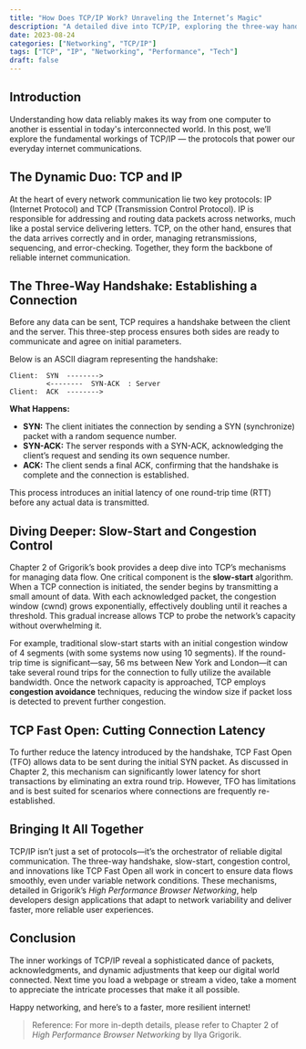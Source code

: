 ```yaml
---
title: "How Does TCP/IP Work? Unraveling the Internet’s Magic"
description: "A detailed dive into TCP/IP, exploring the three-way handshake, slow-start, and congestion control, with insights"
date: 2023-08-24
categories: ["Networking", "TCP/IP"]
tags: ["TCP", "IP", "Networking", "Performance", "Tech"]
draft: false
---
```


## Introduction

Understanding how data reliably makes its way from one computer to another is essential in today's interconnected world. In this post, we’ll explore the fundamental workings of TCP/IP — the protocols that power our everyday internet communications.

## The Dynamic Duo: TCP and IP

At the heart of every network communication lie two key protocols: IP (Internet Protocol) and TCP (Transmission Control Protocol). IP is responsible for addressing and routing data packets across networks, much like a postal service delivering letters. TCP, on the other hand, ensures that the data arrives correctly and in order, managing retransmissions, sequencing, and error-checking. Together, they form the backbone of reliable internet communication.

## The Three-Way Handshake: Establishing a Connection

Before any data can be sent, TCP requires a handshake between the client and the server. This three-step process ensures both sides are ready to communicate and agree on initial parameters.

Below is an ASCII diagram representing the handshake:

```
Client:  SYN  -------->
         <--------  SYN-ACK  : Server
Client:  ACK  -------->
```

**What Happens:**
- **SYN:** The client initiates the connection by sending a SYN (synchronize) packet with a random sequence number.
- **SYN-ACK:** The server responds with a SYN-ACK, acknowledging the client’s request and sending its own sequence number.
- **ACK:** The client sends a final ACK, confirming that the handshake is complete and the connection is established.

This process introduces an initial latency of one round-trip time (RTT) before any actual data is transmitted.

## Diving Deeper: Slow-Start and Congestion Control

Chapter 2 of Grigorik’s book provides a deep dive into TCP’s mechanisms for managing data flow. One critical component is the **slow-start** algorithm. When a TCP connection is initiated, the sender begins by transmitting a small amount of data. With each acknowledged packet, the congestion window (cwnd) grows exponentially, effectively doubling until it reaches a threshold. This gradual increase allows TCP to probe the network’s capacity without overwhelming it.

For example, traditional slow-start starts with an initial congestion window of 4 segments (with some systems now using 10 segments). If the round-trip time is significant—say, 56 ms between New York and London—it can take several round trips for the connection to fully utilize the available bandwidth. Once the network capacity is approached, TCP employs **congestion avoidance** techniques, reducing the window size if packet loss is detected to prevent further congestion.

## TCP Fast Open: Cutting Connection Latency

To further reduce the latency introduced by the handshake, TCP Fast Open (TFO) allows data to be sent during the initial SYN packet. As discussed in Chapter 2, this mechanism can significantly lower latency for short transactions by eliminating an extra round trip. However, TFO has limitations and is best suited for scenarios where connections are frequently re-established.

## Bringing It All Together

TCP/IP isn’t just a set of protocols—it’s the orchestrator of reliable digital communication. The three-way handshake, slow-start, congestion control, and innovations like TCP Fast Open all work in concert to ensure data flows smoothly, even under variable network conditions. These mechanisms, detailed in Grigorik’s *High Performance Browser Networking*, help developers design applications that adapt to network variability and deliver faster, more reliable user experiences.

## Conclusion

The inner workings of TCP/IP reveal a sophisticated dance of packets, acknowledgments, and dynamic adjustments that keep our digital world connected. Next time you load a webpage or stream a video, take a moment to appreciate the intricate processes that make it all possible.

Happy networking, and here’s to a faster, more resilient internet!

> Reference: For more in-depth details, please refer to Chapter 2 of *High Performance Browser Networking* by Ilya Grigorik.
